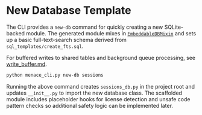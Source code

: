 # New Database Template

The CLI provides a `new-db` command for quickly creating a new SQLite-backed
module. The generated module mixes in
[`EmbeddableDBMixin`](../embeddable_db_mixin.py) and sets up a basic
full-text-search schema derived from `sql_templates/create_fts.sql`.

For buffered writes to shared tables and background queue processing, see
[write_buffer.md](write_buffer.md).

```bash
python menace_cli.py new-db sessions
```

Running the above command creates `sessions_db.py` in the project root and
updates `__init__.py` to import the new database class. The scaffolded module
includes placeholder hooks for license detection and unsafe code pattern checks
so additional safety logic can be implemented later.
